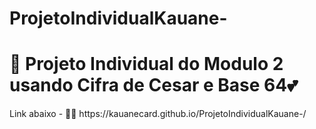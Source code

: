 # ProjetoIndividualKauane-
<h1>💖 Projeto Individual do Modulo 2 usando  Cifra de Cesar e Base 64💕 </h1>
Link abaixo - 💟💌
https://kauanecard.github.io/ProjetoIndividualKauane-/
